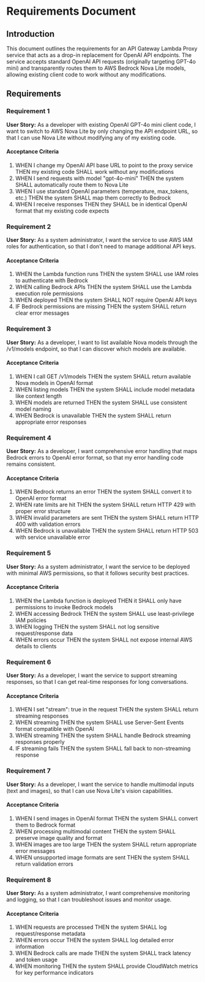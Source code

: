 # Requirements Document

## Introduction

This document outlines the requirements for an API Gateway Lambda Proxy service that acts as a drop-in replacement for OpenAI API endpoints. The service accepts standard OpenAI API requests (originally targeting GPT-4o mini) and transparently routes them to AWS Bedrock Nova Lite models, allowing existing client code to work without any modifications.

## Requirements

### Requirement 1

**User Story:** As a developer with existing OpenAI GPT-4o mini client code, I want to switch to AWS Nova Lite by only changing the API endpoint URL, so that I can use Nova Lite without modifying any of my existing code.

#### Acceptance Criteria

1. WHEN I change my OpenAI API base URL to point to the proxy service THEN my existing code SHALL work without any modifications
2. WHEN I send requests with model "gpt-4o-mini" THEN the system SHALL automatically route them to Nova Lite
3. WHEN I use standard OpenAI parameters (temperature, max_tokens, etc.) THEN the system SHALL map them correctly to Bedrock
4. WHEN I receive responses THEN they SHALL be in identical OpenAI format that my existing code expects

### Requirement 2

**User Story:** As a system administrator, I want the service to use AWS IAM roles for authentication, so that I don't need to manage additional API keys.

#### Acceptance Criteria

1. WHEN the Lambda function runs THEN the system SHALL use IAM roles to authenticate with Bedrock
2. WHEN calling Bedrock APIs THEN the system SHALL use the Lambda execution role permissions
3. WHEN deployed THEN the system SHALL NOT require OpenAI API keys
4. IF Bedrock permissions are missing THEN the system SHALL return clear error messages

### Requirement 3

**User Story:** As a developer, I want to list available Nova models through the /v1/models endpoint, so that I can discover which models are available.

#### Acceptance Criteria

1. WHEN I call GET /v1/models THEN the system SHALL return available Nova models in OpenAI format
2. WHEN listing models THEN the system SHALL include model metadata like context length
3. WHEN models are returned THEN the system SHALL use consistent model naming
4. WHEN Bedrock is unavailable THEN the system SHALL return appropriate error responses

### Requirement 4

**User Story:** As a developer, I want comprehensive error handling that maps Bedrock errors to OpenAI error format, so that my error handling code remains consistent.

#### Acceptance Criteria

1. WHEN Bedrock returns an error THEN the system SHALL convert it to OpenAI error format
2. WHEN rate limits are hit THEN the system SHALL return HTTP 429 with proper error structure
3. WHEN invalid parameters are sent THEN the system SHALL return HTTP 400 with validation errors
4. WHEN Bedrock is unavailable THEN the system SHALL return HTTP 503 with service unavailable error

### Requirement 5

**User Story:** As a system administrator, I want the service to be deployed with minimal AWS permissions, so that it follows security best practices.

#### Acceptance Criteria

1. WHEN the Lambda function is deployed THEN it SHALL only have permissions to invoke Bedrock models
2. WHEN accessing Bedrock THEN the system SHALL use least-privilege IAM policies
3. WHEN logging THEN the system SHALL not log sensitive request/response data
4. WHEN errors occur THEN the system SHALL not expose internal AWS details to clients

### Requirement 6

**User Story:** As a developer, I want the service to support streaming responses, so that I can get real-time responses for long conversations.

#### Acceptance Criteria

1. WHEN I set "stream": true in the request THEN the system SHALL return streaming responses
2. WHEN streaming THEN the system SHALL use Server-Sent Events format compatible with OpenAI
3. WHEN streaming THEN the system SHALL handle Bedrock streaming responses properly
4. IF streaming fails THEN the system SHALL fall back to non-streaming response

### Requirement 7

**User Story:** As a developer, I want the service to handle multimodal inputs (text and images), so that I can use Nova Lite's vision capabilities.

#### Acceptance Criteria

1. WHEN I send images in OpenAI format THEN the system SHALL convert them to Bedrock format
2. WHEN processing multimodal content THEN the system SHALL preserve image quality and format
3. WHEN images are too large THEN the system SHALL return appropriate error messages
4. WHEN unsupported image formats are sent THEN the system SHALL return validation errors

### Requirement 8

**User Story:** As a system administrator, I want comprehensive monitoring and logging, so that I can troubleshoot issues and monitor usage.

#### Acceptance Criteria

1. WHEN requests are processed THEN the system SHALL log request/response metadata
2. WHEN errors occur THEN the system SHALL log detailed error information
3. WHEN Bedrock calls are made THEN the system SHALL track latency and token usage
4. WHEN monitoring THEN the system SHALL provide CloudWatch metrics for key performance indicators